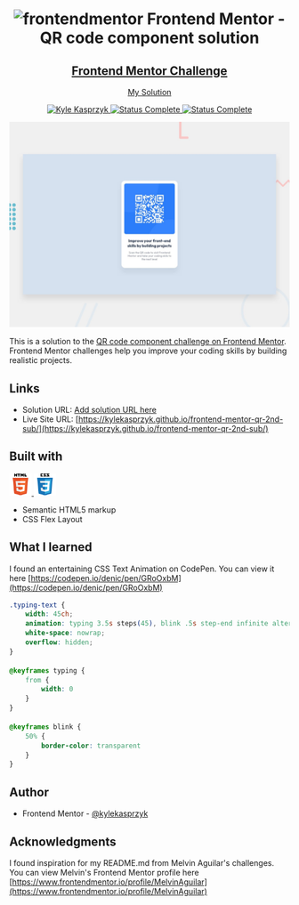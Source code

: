 <div id="top"></div>

<div align="center">
  <h1><img src="https://www.frontendmentor.io/static/images/logo-mobile.svg" alt="frontendmentor"> Frontend Mentor - QR code component solution</h1>
  <h2>
    <a href="https://www.frontendmentor.io/challenges/qr-code-component-iux_sIO_H"><strong>Frontend Mentor Challenge</strong></a>  </h2>
    <p>
    <a href="#">My Solution</a>
  </p>
</div>

<!-- bagdes -->
<div align="center">
  <!-- profile -->
  <a href="https://www.frontendmentor.io/profile/kylekasprzyk">
    <img src="https://img.shields.io/badge/Profile-Kyle%20Kasprzyk-blue" alt="Kyle Kasprzyk">
  </a>
    <!-- attempt -->
    <a href="#">
    <img src="https://img.shields.io/badge/Attempt-2nd-FB4F14" alt="Status Complete">
  </a>
  <!-- status -->
    <a href="#">
    <img src="https://img.shields.io/badge/Status-Complete-brightgreen" alt="Status Complete">
  </a>
</div>

![](./design/desktop-preview.jpg)

This is a solution to the [QR code component challenge on Frontend Mentor](https://www.frontendmentor.io/challenges/qr-code-component-iux_sIO_H). Frontend Mentor challenges help you improve your coding skills by building realistic projects. 

## Links

- Solution URL: [Add solution URL here](https://your-solution-url.com)
- Live Site URL: [https://kylekasprzyk.github.io/frontend-mentor-qr-2nd-sub/](https://kylekasprzyk.github.io/frontend-mentor-qr-2nd-sub/)

## Built with

<a href="https://www.w3.org/html/" target="_blank" rel="noreferrer"> <img src="https://raw.githubusercontent.com/devicons/devicon/master/icons/html5/html5-original-wordmark.svg" alt="html5" width="40" height="40"/> </a> <a href="https://www.w3schools.com/css/" target="_blank" rel="noreferrer"> <img src="https://raw.githubusercontent.com/devicons/devicon/master/icons/css3/css3-original-wordmark.svg" alt="css3" width="40" height="40"/> </a>

- Semantic HTML5 markup
- CSS Flex Layout

## What I learned

I found an entertaining CSS Text Animation on CodePen.  You can view it here [https://codepen.io/denic/pen/GRoOxbM](https://codepen.io/denic/pen/GRoOxbM)

```css
.typing-text {
    width: 45ch;
    animation: typing 3.5s steps(45), blink .5s step-end infinite alternate;
    white-space: nowrap;
    overflow: hidden;
}

@keyframes typing {
    from {
        width: 0
    }
}

@keyframes blink {
    50% {
        border-color: transparent
    }
}
```

## Author

- Frontend Mentor - [@kylekasprzyk](https://www.frontendmentor.io/profile/kylekasprzyk)

## Acknowledgments

I found inspiration for my README.md from Melvin Aguilar's challenges. You can view Melvin's Frontend Mentor profile here [https://www.frontendmentor.io/profile/MelvinAguilar](https://www.frontendmentor.io/profile/MelvinAguilar)
